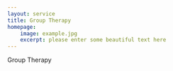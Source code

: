 ```yaml
---
layout: service
title: Group Therapy
homepage: 
    image: example.jpg
    excerpt: please enter some beautiful text here
---
```


Group Therapy